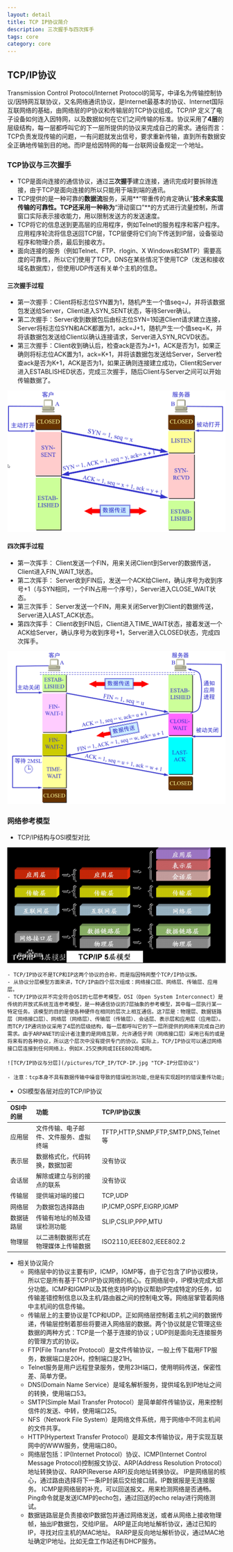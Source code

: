```yaml
---
layout: detail
title: TCP IP协议简介
description: 三次握手与四次挥手
tags: core
category: core
---
```


## TCP/IP协议

Transmission Control Protocol/Internet Protocol的简写，中译名为传输控制协议/因特网互联协议，又名网络通讯协议，是Internet最基本的协议、Internet国际互联网络的基础，由网络层的IP协议和传输层的TCP协议组成。TCP/IP 定义了电子设备如何连入因特网，以及数据如何在它们之间传输的标准。协议采用了**4层**的层级结构，每一层都呼叫它的下一层所提供的协议来完成自己的需求。通俗而言：TCP负责发现传输的问题，一有问题就发出信号，要求重新传输，直到所有数据安全正确地传输到目的地。而IP是给因特网的每一台联网设备规定一个地址。

###  TCP协议与三次握手

- TCP是面向连接的通信协议，通过**三次握手**建立连接，通讯完成时要拆除连接，由于TCP是面向连接的所以只能用于端到端的通讯。
- TCP提供的是一种可靠的**数据流**服务，采用**“带重传的肯定确认”**技术来实现传输的可靠性。TCP还采用一种称为**“滑动窗口”**的方式进行流量控制，所谓窗口实际表示接收能力，用以限制发送方的发送速度。
- TCP将它的信息送到更高层的应用程序，例如Telnet的服务程序和客户程序。应用程序轮流将信息送回TCP层，TCP层便将它们向下传送到IP层，设备驱动程序和物理介质，最后到接收方。
- 面向连接的服务（例如Telnet、FTP、rlogin、X Windows和SMTP）需要高度的可靠性，所以它们使用了TCP。DNS在某些情况下使用TCP（发送和接收域名数据库），但使用UDP传送有关单个主机的信息。
#### 三次握手过程
- 第一次握手：Client将标志位SYN置为1，随机产生一个值seq=J，并将该数据包发送给Server，Client进入SYN_SENT状态，等待Server确认。
- 第二次握手：Server收到数据包后由标志位SYN=1知道Client请求建立连接，Server将标志位SYN和ACK都置为1，ack=J+1，随机产生一个值seq=K，并将该数据包发送给Client以确认连接请求，Server进入SYN_RCVD状态。
- 第三次握手：Client收到确认后，检查ack是否为J+1，ACK是否为1，如果正确则将标志位ACK置为1，ack=K+1，并将该数据包发送给Server，Server检查ack是否为K+1，ACK是否为1，如果正确则连接建立成功，Client和Server进入ESTABLISHED状态，完成三次握手，随后Client与Server之间可以开始传输数据了。

![三次握手](/pictures/TCP_IP/三次握手.png "三次握手")

#### 四次挥手过程
- 第一次挥手：
Client发送一个FIN，用来关闭Client到Server的数据传送，Client进入FIN_WAIT_1状态。
- 第二次挥手：
Server收到FIN后，发送一个ACK给Client，确认序号为收到序号+1（与SYN相同，一个FIN占用一个序号），Server进入CLOSE_WAIT状态。
- 第三次挥手：
Server发送一个FIN，用来关闭Server到Client的数据传送，Server进入LAST_ACK状态。
- 第四次挥手：
Client收到FIN后，Client进入TIME_WAIT状态，接着发送一个ACK给Server，确认序号为收到序号+1，Server进入CLOSED状态，完成四次挥手。

![四次挥手](/pictures/TCP_IP/四次摆手.png "四次挥手")

### 网络参考模型

-  TCP/IP结构与OSI模型对比

![TCP/IP结构与OSI模型对比](/pictures/TCP_IP/TCP-IP结构与OSI模型.jpg "TCP-IP结构与OSI对比")

	- TCP/IP协议不是TCP和IP这两个协议的合称，而是指因特网整个TCP/IP协议族。
	- 从协议分层模型方面来讲，TCP/IP由四个层次组成：网络接口层、网络层、传输层、应用层。
	- TCP/IP协议并不完全符合OSI的七层参考模型，OSI（Open System Interconnect）是传统的开放式系统互连参考模型，是一种通信协议的7层抽象的参考模型，其中每一层执行某一特定任务。该模型的目的是使各种硬件在相同的层次上相互通信。这7层是：物理层、数据链路层（网络接口层）、网络层（网络层）、传输层（传输层）、会话层、表示层和应用层（应用层）。而TCP/IP通讯协议采用了4层的层级结构，每一层都呼叫它的下一层所提供的网络来完成自己的需求。由于ARPANET的设计者注重的是网络互联，允许通信子网（网络接口层）采用已有的或是将来有的各种协议，所以这个层次中没有提供专门的协议。实际上，TCP/IP协议可以通过网络接口层连接到任何网络上，例如X.25交换网或IEEE802局域网。
	
	![TCP/IP协议与分层](/pictures/TCP_IP/TCP-IP.jpg "TCP-IP分层协议")
		
	- 注意：tcp本身不具有数据传输中噪音导致的错误检测功能,但是有实现超时的错误重传功能;

- OSI模型各层对应的TCP/IP协议

|OSI中的层|功能|TCP/IP协议族|
|:---|:---|:---|
|应用层|文件传输、电子邮件、文件服务、虚拟终端|TFTP,HTTP,SNMP,FTP,SMTP,DNS,Telnet等|
|表示层|数据格式化，代码转换，数据加密|没有协议|
|会话层|解除或建立与别的接点的联系|没有协议|
|传输层|提供端对端的接口|TCP,UDP|
|网络层|为数据包选择路由|IP,ICMP,OSPF,EIGRP,IGMP|
|数据链路层|传输有地址的帧及错误检测功能|SLIP,CSLIP,PPP,MTU|
|物理层|以二进制数据形式在物理媒体上传输数据|ISO2110,IEEE802,IEEE802.2|

- 相关协议简介
	- 网络层中的协议主要有IP，ICMP，IGMP等，由于它包含了IP协议模块，所以它是所有基于TCP/IP协议网络的核心。在网络层中，IP模块完成大部分功能。ICMP和IGMP以及其他支持IP的协议帮助IP完成特定的任务，如传输差错控制信息以及主机/路由器之间的控制电文等。网络层掌管着网络中主机间的信息传输。
	- 传输层上的主要协议是TCP和UDP。正如网络层控制着主机之间的数据传递，传输层控制着那些将要进入网络层的数据。两个协议就是它管理这些数据的两种方式：TCP是一个基于连接的协议；UDP则是面向无连接服务的管理方式的协议。
	- FTP(File Transfer Protocol）是文件传输协议，一般上传下载用FTP服务，数据端口是20H，控制端口是21H。
	- Telnet服务是用户远程登录服务，使用23H端口，使用明码传送，保密性差、简单方便。
	- DNS(Domain Name Service）是域名解析服务，提供域名到IP地址之间的转换，使用端口53。
	- SMTP(Simple Mail Transfer Protocol）是简单邮件传输协议，用来控制信件的发送、中转，使用端口25。
	- NFS（Network File System）是网络文件系统，用于网络中不同主机间的文件共享。
	- HTTP(Hypertext Transfer Protocol）是超文本传输协议，用于实现互联网中的WWW服务，使用端口80。
	- 网络层包括：IP(Internet Protocol）协议、ICMP(Internet Control Message Protocol)控制报文协议、ARP(Address Resolution Protocol）地址转换协议、RARP(Reverse ARP)反向地址转换协议。
IP是网络层的核心，通过路由选择将下一条IP封装后交给接口层。IP数据报是无连接服务。
ICMP是网络层的补充，可以回送报文。用来检测网络是否通畅。
Ping命令就是发送ICMP的echo包，通过回送的echo relay进行网络测试。
	- 数据链路层是负责接收IP数据包并通过网络发送，或者从网络上接收物理帧，抽出IP数据包，交给IP层。
ARP是正向地址解析协议，通过已知的IP，寻找对应主机的MAC地址。
RARP是反向地址解析协议，通过MAC地址确定IP地址。比如无盘工作站还有DHCP服务。
